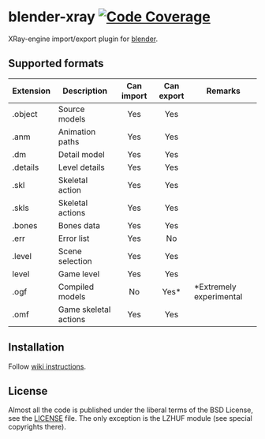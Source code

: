 # blender-xray [![Code Coverage](https://codecov.io/gh/PavelBlend/blender-xray/graph/badge.svg)](https://codecov.io/gh/PavelBlend/blender-xray)
XRay-engine import/export plugin for [blender](http://www.blender.org/).

## Supported formats
| Extension | Description           | Can import | Can export | Remarks |
|-----------|-----------------------|:----------:|:----------:|---------|
| .object   | Source models         | Yes        | Yes        | |
| .anm      | Animation paths       | Yes        | Yes        | |
| .dm       | Detail model          | Yes        | Yes        | |
| .details  | Level details         | Yes        | Yes        | |
| .skl      | Skeletal action       | Yes        | Yes        | |
| .skls     | Skeletal actions      | Yes        | Yes        | |
| .bones    | Bones data            | Yes        | Yes        | |
| .err      | Error list            | Yes        | No         | |
| .level    | Scene selection       | Yes        | Yes        | |
| level     | Game level            | Yes        | Yes        | |
| .ogf      | Compiled models       | No         | Yes*       | *Extremely experimental |
| .omf      | Game skeletal actions | Yes        | Yes        | |

## Installation
Follow [wiki instructions](https://github.com/PavelBlend/blender-xray/wiki/Installation).

## License
Almost all the code is published under the liberal terms of the BSD License, see the [LICENSE](LICENSE) file.
The only exception is the LZHUF module (see special copyrights there).
